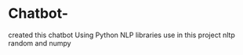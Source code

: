# Chatbot-
created this chatbot Using Python NLP
libraries use in this project nltp random and numpy
